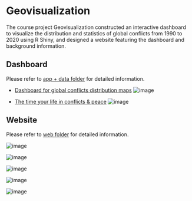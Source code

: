 # Geovisualization

The course project Geovisualization constructed an interactive dashboard to visualize the distribution and statistics of global conflicts from 1990 to 2020 using R Shiny, and designed a website featuring the dashboard and background information.

## Dashboard
Please refer to [app + data folder](https://github.com/leyixu21/Geovisualization/tree/main/app%2Bdata) for detailed information.

- [Dashboard for global conflicts distribution maps](https://conflicts-in-the-world.shinyapps.io/GEOpublish/)
![image](https://github.com/leyixu21/Geovisualization/assets/96665869/f8068442-b8b1-4fbf-9891-ba35bbed04d9)

- [The time your life in conflicts & peace](https://conflicts-in-the-world.shinyapps.io/DonutChartPublish/)
![image](https://github.com/leyixu21/Geovisualization/assets/96665869/adf3902f-bea4-4f84-a52f-da1e55158af5)



## Website
Please refer to [web folder](https://github.com/leyixu21/Geovisualization/tree/main/web) for detailed information.

![image](https://github.com/leyixu21/Geovisualization/assets/96665869/bdca88d0-33d0-49f5-b694-569e308cb488)

![image](https://github.com/leyixu21/Geovisualization/assets/96665869/502590ac-138c-4435-9c84-c9aceccc077b)

![image](https://github.com/leyixu21/Geovisualization/assets/96665869/0cb22378-2567-494b-b3c3-feffd6c02989)

![image](https://github.com/leyixu21/Geovisualization/assets/96665869/22935818-dc60-48e8-9b42-ac066ca69193)

![image](https://github.com/leyixu21/Geovisualization/assets/96665869/01f2d5c7-edf1-4ec0-9302-4a6da8fd8157)
